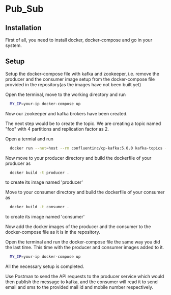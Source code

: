 # Pub_Sub
## Installation
First of all, you need to install docker, docker-compose and go in your system. 

## Setup
Setup the docker-compose file with kafka and zookeeper, i.e. remove the producer and the consumer image setup from the docker-compose file provided in the repository(as the images have not been built yet)

Open the terminal, move to the working directory and run
```bash
  MY_IP=your-ip docker-compose up 
```
Now our zookeeper and kafka brokers have been created.

The next step would be to create the topic.
We are creating a topic named "foo" with 4 partitions and replication factor as 2.

Open a termial and run
```bash
  docker run --net=host --rm confluentinc/cp-kafka:5.0.0 kafka-topics --create --topic foo --partitions 4 --replication-factor 2 --if-not-exists --zookeeper localhost:32181
```
Now move to your producer directory and build the dockerfile of your producer as
```bash
  docker build -t producer .
```
to create its image named 'producer'


Move to your consumer directory and build the dockerfile of your consumer as
```bash
  docker build -t consumer .
```
to create its image named 'consumer'

Now add the docker images of the producer and the consumer to the docker-compose file as it is in the repository.

Open the terminal and run the docker-compose file the same way you did the last time. This time with the producer and consumer images added to it.
```bash
  MY_IP=your-ip docker-compose up 
```
All the necessary setup is completed.

Use Postman to send the API requests to the producer service which would then publish the message to kafka, and the consumer will read it to send email and sms to the provided mail id and mobile number respectively.

